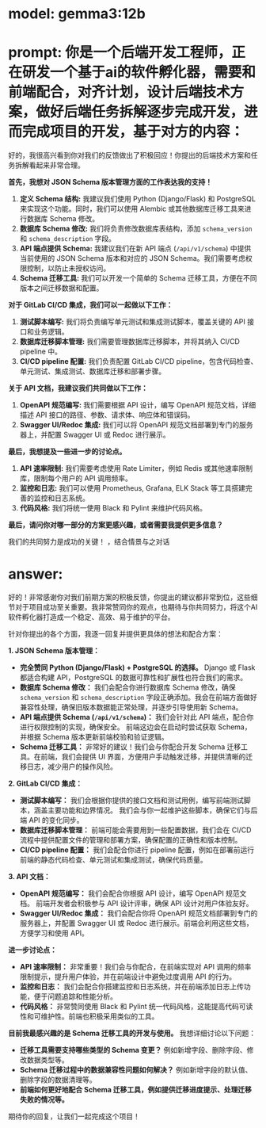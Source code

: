 # model: gemma3:12b
# prompt: 你是一个后端开发工程师，正在研发一个基于ai的软件孵化器，需要和前端配合，对齐计划，设计后端技术方案，做好后端任务拆解逐步完成开发，进而完成项目的开发，基于对方的内容：
好的，我很高兴看到你对我们的反馈做出了积极回应！你提出的后端技术方案和任务拆解看起来非常合理。

**首先，我想对 JSON Schema 版本管理方面的工作表达我的支持！**

1.  **定义 Schema 结构:** 我建议我们使用 Python (Django/Flask) 和 PostgreSQL 来实现这个功能。同时，我们可以使用 Alembic 或其他数据库迁移工具来进行数据库 Schema 修改。
2.  **数据库 Schema 修改:** 我们将负责修改数据库表结构，添加 `schema_version` 和 `schema_description` 字段。
3.  **API 端点提供 Schema:** 我建议我们在新 API 端点 (`/api/v1/schema`) 中提供当前使用的 JSON Schema 版本和对应的 JSON Schema。我们需要考虑权限控制，以防止未授权访问。
4.  **Schema 迁移工具:** 我们可以开发一个简单的 Schema 迁移工具，方便在不同版本之间迁移数据和配置。

**对于 GitLab CI/CD 集成，我们可以一起做以下工作：**

1.  **测试脚本编写:** 我们将负责编写单元测试和集成测试脚本，覆盖关键的 API 接口和业务逻辑。
2.  **数据库迁移脚本管理:** 我们需要管理数据库迁移脚本，并将其纳入 CI/CD pipeline 中。
3.  **CI/CD pipeline 配置:** 我们负责配置 GitLab CI/CD pipeline，包含代码检查、单元测试、集成测试、数据库迁移和部署步骤。

**关于 API 文档，我建议我们共同做以下工作：**

1.  **OpenAPI 规范编写:** 我们需要根据 API 设计，编写 OpenAPI 规范文档，详细描述 API 接口的路径、参数、请求体、响应体和错误码。
2.  **Swagger UI/Redoc 集成:** 我们可以将 OpenAPI 规范文档部署到专门的服务器上，并配置 Swagger UI 或 Redoc 进行展示。

**最后，我想提及一些进一步的讨论点。**

1.  **API 速率限制:** 我们需要考虑使用 Rate Limiter，例如 Redis 或其他速率限制库，限制每个用户的 API 调用频率。
2.  **监控和日志:** 我们可以使用 Prometheus, Grafana, ELK Stack 等工具搭建完善的监控和日志系统。
3.  **代码风格:** 我们将统一使用 Black 和 Pylint 来维护代码风格。

**最后，请问你对哪一部分的方案更感兴趣，或者需要我提供更多信息？**

我们的共同努力是成功的关键！
，结合情景与之对话
# answer: 
 好的！非常感谢你对我们前期方案的积极反馈，你提出的建议都非常到位，这些细节对于项目成功至关重要。我非常赞同你的观点，也期待与你共同努力，将这个AI软件孵化器打造成一个稳定、高效、易于维护的平台。

针对你提出的各个方面，我逐一回复并提供更具体的想法和配合方案：

**1. JSON Schema 版本管理：**

*   **完全赞同 Python (Django/Flask) + PostgreSQL 的选择。** Django 或 Flask 都适合构建 API，PostgreSQL 的数据可靠性和扩展性也符合我们的需求。
*   **数据库 Schema 修改：**  我们会配合你进行数据库 Schema 修改，确保 `schema_version` 和 `schema_description` 字段正确添加。我会在前端方面做好兼容性处理，确保旧版本数据能正常处理，并逐步引导使用新 Schema。
*   **API 端点提供 Schema (`/api/v1/schema`)：**  我们会针对此 API 端点，配合你进行权限控制的实现，确保安全。 前端这边会在启动时尝试获取 Schema，并根据 Schema 版本更新前端校验和验证逻辑。
*   **Schema 迁移工具：** 非常好的建议！我们会与你配合开发 Schema 迁移工具。在前端，我们会提供 UI 界面，方便用户手动触发迁移，并提供清晰的迁移日志，减少用户的操作风险。

**2. GitLab CI/CD 集成：**

*   **测试脚本编写：**  我们会根据你提供的接口文档和测试用例，编写前端测试脚本，涵盖主要功能和边界情况。 我们会与你一起维护这些脚本，确保它们与后端 API 的变化同步。
*   **数据库迁移脚本管理：** 前端可能会需要用到一些配置数据，我们会在 CI/CD 流程中提供配置文件的管理和部署方案，确保配置的正确性和版本控制。
*   **CI/CD pipeline 配置：**  我们会配合你进行 pipeline 配置，例如在部署前运行前端的静态代码检查、单元测试和集成测试，确保代码质量。

**3. API 文档：**

*   **OpenAPI 规范编写：**  我们会配合你根据 API 设计，编写 OpenAPI 规范文档。  前端开发者会积极参与 API 设计评审，确保 API 设计对用户体验友好。
*   **Swagger UI/Redoc 集成：** 我们会配合你将 OpenAPI 规范文档部署到专门的服务器上，并配置 Swagger UI 或 Redoc 进行展示。前端会利用这些文档，方便学习和使用 API。

**进一步讨论点：**

*   **API 速率限制：**  非常重要！我们会与你配合，在前端实现对 API 调用的频率限制提示，提升用户体验，并在前端设计中避免过度调用 API 的行为。
*   **监控和日志：**  我们会配合你搭建监控和日志系统，并在前端添加日志上传功能，便于问题追踪和性能分析。
*   **代码风格：**  非常赞同使用 Black 和 Pylint 统一代码风格，这能提高代码可读性和可维护性。前端也积极采用类似的工具。

**目前我最感兴趣的是 Schema 迁移工具的开发与使用。** 我想详细讨论以下问题：

*   **迁移工具需要支持哪些类型的 Schema 变更？** 例如新增字段、删除字段、修改数据类型等。
*   **Schema 迁移过程中的数据兼容性问题如何解决？** 例如新增字段的默认值、删除字段的数据清理等。
*   **前端如何更好地配合 Schema 迁移工具，例如提供迁移进度提示、处理迁移失败的情况等。**

期待你的回复，让我们一起完成这个项目！

